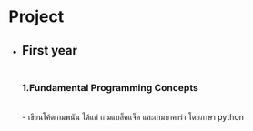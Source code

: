 # Project
- ## First year
  ### <br>1.Fundamental Programming Concepts
  <br>- เขียนโค้ดเกมพนัน ได้แก่ เกมแบล็คแจ็ค และเกมบาคาร่า โดยภาษา python<br>
